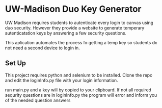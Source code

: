 
# UW-Madison Duo Key Generator

UW Madison requires students to autenticate every login to canvas using duo security. However they provide a website to generate temperary autenticatation keys by answering a few security questions.

This aplication automates the process fo getting a temp key so students do not need a second device to login in.


## Set Up
This project requires python and selenium to be installed. Clone the repo and edit the loginInfo.py file with your login information.

run main.py and a key will by copied to your clipboard. If not all required sequrity questions are in loginInfo.py the program will error and inform you of the needed question answers